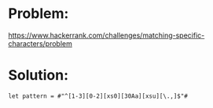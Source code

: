 # Problem: 

https://www.hackerrank.com/challenges/matching-specific-characters/problem

# Solution:

```
let pattern = #"^[1-3][0-2][xs0][30Aa][xsu][\.,]$"#

```
